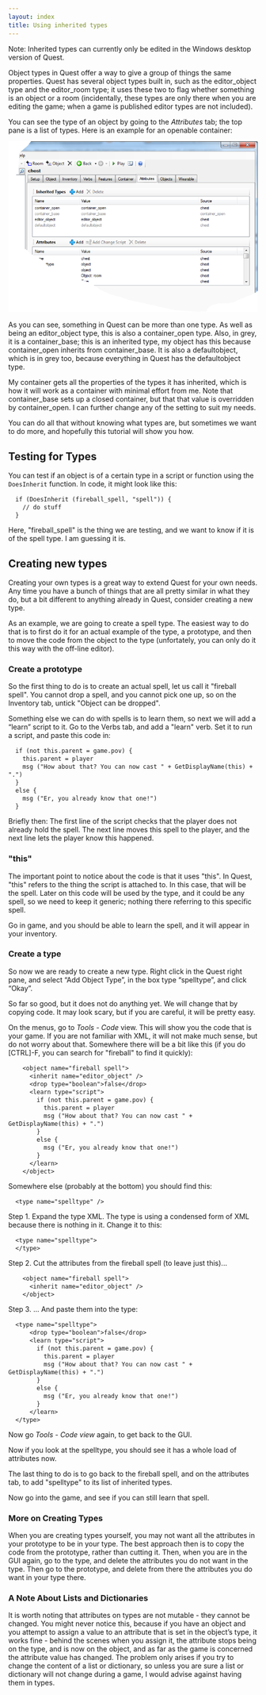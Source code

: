 ```yaml
---
layout: index
title: Using inherited types
---
```


<div class="alert alert-info">
Note: Inherited types can currently only be edited in the Windows desktop version of Quest.
</div>

Object types in Quest offer a way to give a group of things the same properties. Quest has several object types built in, such as the editor_object type and the editor_room type; it uses these two to flag whether something is an object or a room (incidentally, these types are only there when you are editing the game; when a game is published editor types are not included).

You can see the type of an object by going to the _Attributes_ tab; the top pane is a list of types. Here is an example for an openable container:

![](type_attributes.png "type_attributes.png")

As you can see, something in Quest can be more than one type. As well as being an editor_object type, this is also a container_open type. Also, in grey, it is a container_base; this is an inherited type, my object has this because container_open inherits from container_base. It is also a defaultobject, which is in grey too, because everything in Quest has the defaultobject type.

My container gets all the properties of the types it has inherited, which is how it will work as a container with minimal effort from me. Note that container_base sets up a closed container, but that that value is overridden by container_open. I can further change any of the setting to suit my needs.

You can do all that without knowing what types are, but sometimes we want to do more, and hopefully this tutorial will show you how.


Testing for Types
-----------------

You can test if an object is of a certain type in a script or function using the `DoesInherit` function. In code, it might look like this:
```
  if (DoesInherit (fireball_spell, "spell")) {
    // do stuff
  }
```
Here, "fireball_spell" is the thing we are testing, and we want to know if it is of the spell type. I am guessing it is.


Creating new types
------------------

Creating your own types is a great way to extend Quest for your own needs. Any time you have a bunch of things that are all pretty similar in what they do, but a bit different to anything already in Quest, consider creating a new type.

As an example, we are going to create a spell type. The easiest way to do that is to first do it for an actual example of the type, a prototype, and then to move the code from the object to the type (unfortately, you can only do it this way with the off-line editor).


### Create a prototype

So the first thing to do is to create an actual spell, let us call it "fireball spell". You cannot drop a spell, and you cannot pick one up, so on the Inventory tab, untick "Object can be dropped".

Something else we can do with spells is to learn them, so next we will add a “learn” script to it. Go to the Verbs tab, and add a "learn" verb. Set it to run a script, and paste this code in:
```
  if (not this.parent = game.pov) {
    this.parent = player
    msg ("How about that? You can now cast " + GetDisplayName(this) + ".")
  }
  else {
    msg ("Er, you already know that one!")
  }
```

Briefly then: The first line of the script checks that the player does not already hold the spell. The next line moves this spell to the player, and the next line lets the player know this happened.


### "this"

The important point to notice about the code is that it uses "this". In Quest, "this" refers to the thing the script is attached to. In this case, that will be the spell. Later on this code will be used by the type, and it could be any spell, so we need to keep it generic; nothing there referring to this specific spell.

Go in game, and you should be able to learn the spell, and it will appear in your inventory.


### Create a type

So now we are ready to create a new type. Right click in the Quest right pane, and select “Add Object Type”, in the box type “spelltype”, and click “Okay”.

So far so good, but it does not do anything yet. We will change that by copying code. It may look scary, but if you are careful, it will be pretty easy.

On the menus, go to _Tools - Code_ view. This will show you the code that is your game. If you are not familiar with XML, it will not make much sense, but do not worry about that. Somewhere there will be a bit like this (if you do [CTRL]-F, you can search for "fireball" to find it quickly):
```
    <object name="fireball spell">
      <inherit name="editor_object" />
      <drop type="boolean">false</drop>
      <learn type="script">
        if (not this.parent = game.pov) {
          this.parent = player
          msg ("How about that? You can now cast " + GetDisplayName(this) + ".")
        }
        else {
          msg ("Er, you already know that one!")
        }
      </learn>
    </object>
```
Somewhere else (probably at the bottom) you should find this:
```
  <type name="spelltype" />
```
Step 1. Expand the type XML. The type is using a condensed form of XML because there is nothing in it. Change it to this:
```
  <type name="spelltype">
  </type>
```
Step 2. Cut the attributes from the fireball spell (to leave just this)...
```
    <object name="fireball spell">
      <inherit name="editor_object" />
    </object>
```
Step 3. ... And paste them into the type:
```
  <type name="spelltype">
      <drop type="boolean">false</drop>
      <learn type="script">
        if (not this.parent = game.pov) {
          this.parent = player
          msg ("How about that? You can now cast " + GetDisplayName(this) + ".")
        }
        else {
          msg ("Er, you already know that one!")
        }
      </learn>
  </type>
```
Now go _Tools - Code view_ again, to get back to the GUI.

Now if you look at the spelltype, you should see it has a whole load of attributes now.

The last thing to do is to go back to the fireball spell, and on the attributes tab, to add "spelltype" to its list of inherited types.

Now go into the game, and see if you can still learn that spell.


### More on Creating Types

When you are creating types yourself, you may not want all the attributes in your prototype to be in your type. The best approach then is to copy the code from the prototype, rather than cutting it. Then, when you are in the GUI again, go to the type, and delete the attributes you do not want in the type. Then go to the prototype, and delete from there the attributes you do want in your type there.


### A Note About Lists and Dictionaries

It is worth noting that attributes on types are not mutable - they cannot be changed. You might never notice this, because if you have an object and you attempt to assign a value to an attribute that is set in the object’s type, it works fine - behind the scenes when you assign it, the attribute stops being on the type, and is now on the object, and as far as the game is concerned the attribute value has changed. The problem only arises if you try to change the content of a list or dictionary, so unless you are sure a list or dictionary will not change during a game, I would advise against having them in types.
